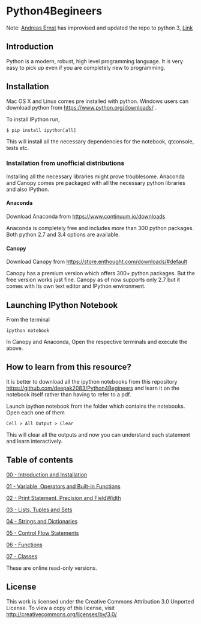 # Python4Begineers
Note: [Andreas Ernst](http://users.monash.edu/~andrease/) has improvised and updated the repo to python 3, [Link](https://gitlab.erc.monash.edu.au/andrease/Python4Maths/tree/master)

## Introduction

Python is a modern, robust, high level programming language. It is very easy to pick up even if you are completely new to programming.

## Installation

Mac OS X and Linux comes pre installed with python. Windows users can download python from https://www.python.org/downloads/ .

To install IPython run,

    $ pip install ipython[all]
    
This will install all the necessary dependencies for the notebook, qtconsole, tests etc.

### Installation from unofficial distributions

Installing all the necessary libraries might prove troublesome. Anaconda and Canopy comes pre packaged with all the necessary python libraries and also IPython.

#### Anaconda

Download Anaconda from https://www.continuum.io/downloads

Anaconda is completely free and includes more than 300 python packages. Both python 2.7 and 3.4 options are available.

#### Canopy

Download Canopy from https://store.enthought.com/downloads/#default

Canopy has a premium version which offers 300+ python packages. But the free version works just fine. Canopy as of now supports only 2.7 but it comes with its own text editor and IPython environment.

## Launching IPython Notebook

From the terminal

    ipython notebook

In Canopy and Anaconda, Open the respective terminals and execute the above.

## How to learn from this resource?

It is better to download all the ipython notebooks from this repository https://github.com/deepak2083/Python4Begineers and learn it on the notebook itself rather than having to refer to a pdf.

Launch ipython notebook from the folder which contains the notebooks. Open each one of them

    Cell > All Output > Clear
    
This will clear all the outputs and now you can understand each statement and learn interactively.

## Table of contents



[00 - Introduction and Installation](http://nbviewer.ipython.org/github/deepak2083/Python4Begineers/blob/master/00.ipynb)


[01 - Variable, Operators and Built-in Functions](http://nbviewer.ipython.org/github/deepak2083/Python4Begineers/blob/master/01.ipynb)


[02 - Print Statement, Precision and FieldWidth](http://nbviewer.ipython.org/github/deepak2083/Python4Begineerss/blob/master/02.ipynb)


[03 - Lists, Tuples and Sets](http://nbviewer.ipython.org/github/deepak2083/Python4Begineerss/blob/master/03.ipynb)


[04 - Strings and Dictionaries](http://nbviewer.ipython.org/github/deepak2083/Python4Begineers/blob/master/04.ipynb)


[05 - Control Flow Statements](http://nbviewer.ipython.org/github/deepak2083/Python4Begineers/blob/master/05.ipynb)


[06 - Functions](http://nbviewer.ipython.org/github/deepak2083/Python4Begineerss/blob/master/06.ipynb)


[07 - Classes](http://nbviewer.ipython.org/github/deepak2083/Python4Begineers/blob/master/07.ipynb)



These are online read-only versions.

## License

This work is licensed under the Creative Commons Attribution 3.0 Unported License. To view a copy of this license, visit http://creativecommons.org/licenses/by/3.0/
